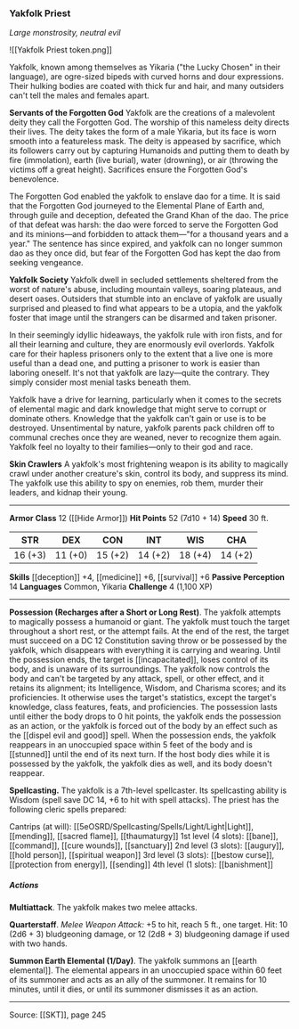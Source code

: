 ### Yakfolk Priest
_Large monstrosity, neutral evil_

![[Yakfolk Priest token.png]]

Yakfolk, known among themselves as Yikaria ("the Lucky Chosen" in their language), are ogre-sized bipeds with curved horns and dour expressions. Their hulking bodies are coated with thick fur and hair, and many outsiders can't tell the males and females apart.

**Servants of the Forgotten God** Yakfolk are the creations of a malevolent deity they call the Forgotten God. The worship of this nameless deity directs their lives. The deity takes the form of a male Yikaria, but its face is worn smooth into a featureless mask. The deity is appeased by sacrifice, which its followers carry out by capturing Humanoids and putting them to death by fire (immolation), earth (live burial), water (drowning), or air (throwing the victims off a great height). Sacrifices ensure the Forgotten God's benevolence.

The Forgotten God enabled the yakfolk to enslave dao for a time. It is said that the Forgotten God journeyed to the Elemental Plane of Earth and, through guile and deception, defeated the Grand Khan of the dao. The price of that defeat was harsh: the dao were forced to serve the Forgotten God and its minions—and forbidden to attack them—"for a thousand years and a year." The sentence has since expired, and yakfolk can no longer summon dao as they once did, but fear of the Forgotten God has kept the dao from seeking vengeance.


**Yakfolk Society** Yakfolk dwell in secluded settlements sheltered from the worst of nature's abuse, including mountain valleys, soaring plateaus, and desert oases. Outsiders that stumble into an enclave of yakfolk are usually surprised and pleased to find what appears to be a utopia, and the yakfolk foster that image until the strangers can be disarmed and taken prisoner.

In their seemingly idyllic hideaways, the yakfolk rule with iron fists, and for all their learning and culture, they are enormously evil overlords. Yakfolk care for their hapless prisoners only to the extent that a live one is more useful than a dead one, and putting a prisoner to work is easier than laboring oneself. It's not that yakfolk are lazy—quite the contrary. They simply consider most menial tasks beneath them.

Yakfolk have a drive for learning, particularly when it comes to the secrets of elemental magic and dark knowledge that might serve to corrupt or dominate others. Knowledge that the yakfolk can't gain or use is to be destroyed. Unsentimental by nature, yakfolk parents pack children off to communal creches once they are weaned, never to recognize them again. Yakfolk feel no loyalty to their families—only to their god and race.


**Skin Crawlers** A yakfolk's most frightening weapon is its ability to magically crawl under another creature's skin, control its body, and suppress its mind. The yakfolk use this ability to spy on enemies, rob them, murder their leaders, and kidnap their young.







---

**Armor Class** 12 ([[Hide Armor]])
**Hit Points** 52 (7d10 + 14)
**Speed** 30 ft.

| STR     | DEX     | CON     | INT     | WIS     | CHA     |
|---------|---------|---------|---------|---------|---------|
| 16 (+3) | 11 (+0) | 15 (+2) | 14 (+2) | 18 (+4) | 14 (+2) |

**Skills** [[deception]] +4, [[medicine]] +6, [[survival]] +6
**Passive Perception** 14
**Languages** Common, Yikaria
**Challenge** 4 (1,100 XP)

---

**Possession (Recharges after a Short or Long Rest)**. The yakfolk attempts to magically possess a humanoid or giant. The yakfolk must touch the target throughout a short rest, or the attempt fails. At the end of the rest, the target must succeed on a DC 12 Constitution saving throw or be possessed by the yakfolk, which disappears with everything it is carrying and wearing. Until the possession ends, the target is [[incapacitated]], loses control of its body, and is unaware of its surroundings. The yakfolk now controls the body and can't be targeted by any attack, spell, or other effect, and it retains its alignment; its Intelligence, Wisdom, and Charisma scores; and its proficiencies. It otherwise uses the target's statistics, except the target's knowledge, class features, feats, and proficiencies. The possession lasts until either the body drops to 0 hit points, the yakfolk ends the possession as an action, or the yakfolk is forced out of the body by an effect such as the [[dispel evil and good]] spell. When the possession ends, the yakfolk reappears in an unoccupied space within 5 feet of the body and is [[stunned]] until the end of its next turn. If the host body dies while it is possessed by the yakfolk, the yakfolk dies as well, and its body doesn't reappear.

**Spellcasting.** The yakfolk is a 7th-level spellcaster. Its spellcasting ability is Wisdom (spell save DC 14, +6 to hit with spell attacks). The priest has the following cleric spells prepared:

Cantrips (at will): [[5eOSRD/Spellcasting/Spells/Light/Light|Light]], [[mending]], [[sacred flame]], [[thaumaturgy]]
1st level (4 slots): [[bane]], [[command]], [[cure wounds]], [[sanctuary]]
2nd level (3 slots): [[augury]], [[hold person]], [[spiritual weapon]]
3rd level (3 slots): [[bestow curse]], [[protection from energy]], [[sending]]
4th level (1 slots): [[banishment]]

##### Actions
**Multiattack**. The yakfolk makes two melee attacks.

**Quarterstaff**. _Melee Weapon Attack:_ +5 to hit, reach 5 ft., one target. Hit: 10 (2d6 + 3) bludgeoning damage, or 12 (2d8 + 3) bludgeoning damage if used with two hands.

**Summon Earth Elemental (1/Day)**. The yakfolk summons an [[earth elemental]]. The elemental appears in an unoccupied space within 60 feet of its summoner and acts as an ally of the summoner. It remains for 10 minutes, until it dies, or until its summoner dismisses it as an action.


---

Source: [[SKT]], page 245
